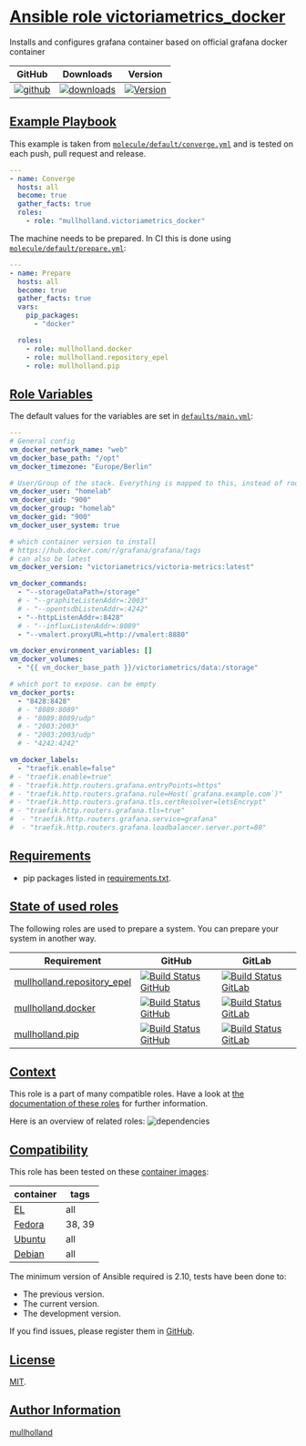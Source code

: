 # [Ansible role victoriametrics_docker](#victoriametrics_docker)

Installs and configures grafana container based on official grafana docker container

|GitHub|Downloads|Version|
|------|---------|-------|
|[![github](https://github.com/mullholland/ansible-role-victoriametrics_docker/actions/workflows/molecule.yml/badge.svg)](https://github.com/mullholland/ansible-role-victoriametrics_docker/actions/workflows/molecule.yml)|[![downloads](https://img.shields.io/ansible/role/d/mullholland/victoriametrics_docker)](https://galaxy.ansible.com/mullholland/victoriametrics_docker)|[![Version](https://img.shields.io/github/release/mullholland/ansible-role-victoriametrics_docker.svg)](https://github.com/mullholland/ansible-role-victoriametrics_docker/releases/)|
## [Example Playbook](#example-playbook)

This example is taken from [`molecule/default/converge.yml`](https://github.com/mullholland/ansible-role-victoriametrics_docker/blob/master/molecule/default/converge.yml) and is tested on each push, pull request and release.

```yaml
---
- name: Converge
  hosts: all
  become: true
  gather_facts: true
  roles:
    - role: "mullholland.victoriametrics_docker"
```

The machine needs to be prepared. In CI this is done using [`molecule/default/prepare.yml`](https://github.com/mullholland/ansible-role-victoriametrics_docker/blob/master/molecule/default/prepare.yml):

```yaml
---
- name: Prepare
  hosts: all
  become: true
  gather_facts: true
  vars:
    pip_packages:
      - "docker"

  roles:
    - role: mullholland.docker
    - role: mullholland.repository_epel
    - role: mullholland.pip
```



## [Role Variables](#role-variables)

The default values for the variables are set in [`defaults/main.yml`](https://github.com/mullholland/ansible-role-victoriametrics_docker/blob/master/defaults/main.yml):

```yaml
---
# General config
vm_docker_network_name: "web"
vm_docker_base_path: "/opt"
vm_docker_timezone: "Europe/Berlin"

# User/Group of the stack. Everything is mapped to this, instead of root.
vm_docker_user: "homelab"
vm_docker_uid: "900"
vm_docker_group: "homelab"
vm_docker_gid: "900"
vm_docker_user_system: true

# which container version to install
# https://hub.docker.com/r/grafana/grafana/tags
# can also be latest
vm_docker_version: "victoriametrics/victoria-metrics:latest"

vm_docker_commands:
  - "--storageDataPath=/storage"
  # - "--graphiteListenAddr=:2003"
  # - "--opentsdbListenAddr=:4242"
  - "--httpListenAddr=:8428"
  # - "--influxListenAddr=:8089"
  - "--vmalert.proxyURL=http://vmalert:8880"

vm_docker_environment_variables: []
vm_docker_volumes:
  - "{{ vm_docker_base_path }}/victoriametrics/data:/storage"

# which port to expose. can be empty
vm_docker_ports:
  - "8428:8428"
  # - "8089:8089"
  # - "8089:8089/udp"
  # - "2003:2003"
  # - "2003:2003/udp"
  # - "4242:4242"

vm_docker_labels:
  - "traefik.enable=false"
# - "traefik.enable=true"
# - "traefik.http.routers.grafana.entryPoints=https"
# - "traefik.http.routers.grafana.rule=Host(`grafana.example.com`)"
# - "traefik.http.routers.grafana.tls.certResolver=letsEncrypt"
# - "traefik.http.routers.grafana.tls=true"
#  - "traefik.http.routers.grafana.service=grafana"
#  - "traefik.http.routers.grafana.loadbalancer.server.port=80"
```

## [Requirements](#requirements)

- pip packages listed in [requirements.txt](https://github.com/mullholland/ansible-role-victoriametrics_docker/blob/master/requirements.txt).

## [State of used roles](#state-of-used-roles)

The following roles are used to prepare a system. You can prepare your system in another way.

| Requirement | GitHub | GitLab |
|-------------|--------|--------|
|[mullholland.repository_epel](https://galaxy.ansible.com/mullholland/repository_epel)|[![Build Status GitHub](https://github.com/mullholland/ansible-role-repository_epel/workflows/Ansible%20Molecule/badge.svg)](https://github.com/mullholland/ansible-role-repository_epel/actions)|[![Build Status GitLab](https://gitlab.com/opensourceunicorn/ansible-role-repository_epel/badges/master/pipeline.svg)](https://gitlab.com/opensourceunicorn/ansible-role-repository_epel)|
|[mullholland.docker](https://galaxy.ansible.com/mullholland/docker)|[![Build Status GitHub](https://github.com/mullholland/ansible-role-docker/workflows/Ansible%20Molecule/badge.svg)](https://github.com/mullholland/ansible-role-docker/actions)|[![Build Status GitLab](https://gitlab.com/opensourceunicorn/ansible-role-docker/badges/master/pipeline.svg)](https://gitlab.com/opensourceunicorn/ansible-role-docker)|
|[mullholland.pip](https://galaxy.ansible.com/mullholland/pip)|[![Build Status GitHub](https://github.com/mullholland/ansible-role-pip/workflows/Ansible%20Molecule/badge.svg)](https://github.com/mullholland/ansible-role-pip/actions)|[![Build Status GitLab](https://gitlab.com/opensourceunicorn/ansible-role-pip/badges/master/pipeline.svg)](https://gitlab.com/opensourceunicorn/ansible-role-pip)|

## [Context](#context)

This role is a part of many compatible roles. Have a look at [the documentation of these roles](https://mullholland.net) for further information.

Here is an overview of related roles:
![dependencies](https://raw.githubusercontent.com/mullholland/ansible-role-victoriametrics_docker/png/requirements.png "Dependencies")

## [Compatibility](#compatibility)

This role has been tested on these [container images](https://hub.docker.com/u/mullholland):

|container|tags|
|---------|----|
|[EL](https://hub.docker.com/r/mullholland/enterpriselinux)|all|
|[Fedora](https://hub.docker.com/r/mullholland/fedora/)|38, 39|
|[Ubuntu](https://hub.docker.com/r/mullholland/ubuntu)|all|
|[Debian](https://hub.docker.com/r/mullholland/debian)|all|

The minimum version of Ansible required is 2.10, tests have been done to:

- The previous version.
- The current version.
- The development version.

If you find issues, please register them in [GitHub](https://github.com/mullholland/ansible-role-victoriametrics_docker/issues).

## [License](#license)

[MIT](https://github.com/mullholland/ansible-role-victoriametrics_docker/blob/master/LICENSE).

## [Author Information](#author-information)

[mullholland](https://mullholland.net)
